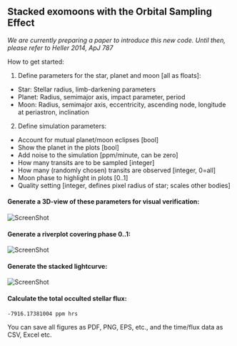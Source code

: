 ## Stacked exomoons with the Orbital Sampling Effect 
*We are currently preparing a paper to introduce this new code. Until then, please refer to Heller 2014, ApJ 787*

How to get started:

1. Define parameters for the star, planet and moon [all as floats]:
  * Star: Stellar radius, limb-darkening parameters
  * Planet: Radius, semimajor axis, impact parameter, period
  * Moon: Radius, semimajor axis, eccentricity, ascending node, longitude at periastron, inclination

2. Define simulation parameters:
  *  Account for mutual planet/moon eclipses [bool]
  *  Show the planet in the plots [bool]
  *  Add noise to the simulation [ppm/minute, can be zero]
  *  How many transits are to be sampled [integer]
  *  How many (randomly chosen) transits are observed [integer, 0=all]
  *  Moon phase to highlight in plots [0..1]
  *  Quality setting [integer, defines pixel radius of star; scales other bodies]
   
#### Generate a 3D-view of these parameters for visual verification:
 
![ScreenShot](http://www.jaekle.info/osescreenshots/git1.png)

#### Generate a riverplot covering phase 0..1:

![ScreenShot](http://www.jaekle.info/osescreenshots/git2.png)

#### Generate the stacked lightcurve:

![ScreenShot](http://www.jaekle.info/osescreenshots/git3.png)

#### Calculate the total occulted stellar flux: 
```
-7916.17381004 ppm hrs
```

You can save all figures as PDF, PNG, EPS, etc., and the time/flux data as CSV, Excel etc.
